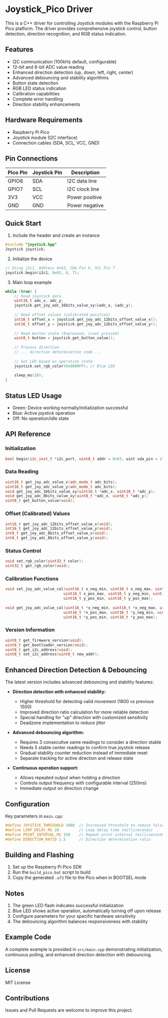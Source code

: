 # Joystick_Pico Driver

This is a C++ driver for controlling Joystick modules with the Raspberry Pi Pico platform. The driver provides comprehensive joystick control, button detection, direction recognition, and RGB status indication.

## Features

- I2C communication (100kHz default, configurable)
- 12-bit and 8-bit ADC value reading
- Enhanced direction detection (up, down, left, right, center)
- Advanced debouncing and stability algorithms
- Button state detection
- RGB LED status indication
- Calibration capabilities
- Complete error handling
- Direction stability enhancements

## Hardware Requirements

- Raspberry Pi Pico
- Joystick module (I2C interface)
- Connection cables (SDA, SCL, VCC, GND)

## Pin Connections

| Pico Pin | Joystick Pin | Description |
|----------|--------------|-------------|
| GPIO6    | SDA          | I2C data line |
| GPIO7    | SCL          | I2C clock line |
| 3V3      | VCC          | Power positive |
| GND      | GND          | Power negative |

## Quick Start

1. Include the header and create an instance
```cpp
#include "joystick.hpp"
Joystick joystick;
```

2. Initialize the device
```cpp
// Using i2c1, Address 0x63, SDA Pin 6, SCL Pin 7
joystick.begin(i2c1, 0x63, 6, 7); 
```

3. Main loop example
```cpp
while (true) {
    // Read joystick data
    uint16_t adc_x, adc_y;
    joystick.get_joy_adc_16bits_value_xy(&adc_x, &adc_y);
    
    // Read offset values (calibrated position)
    int16_t offset_x = joystick.get_joy_adc_12bits_offset_value_x();
    int16_t offset_y = joystick.get_joy_adc_12bits_offset_value_y();
    
    // Read button state (0=pressed, 1=not pressed)
    uint8_t button = joystick.get_button_value();
    
    // Process direction
    // ... direction determination code ...
    
    // Set LED based on operation state
    joystick.set_rgb_color(0x0000FF); // Blue LED
    
    sleep_ms(20);
}
```

## Status LED Usage

- Green: Device working normally/initialization successful
- Blue: Active joystick operation
- Off: No operation/idle state

## API Reference

### Initialization
```cpp
bool begin(i2c_inst_t *i2c_port, uint8_t addr = 0x63, uint sda_pin = 21, uint scl_pin = 22, uint32_t speed = 400000UL);
```

### Data Reading
```cpp
uint16_t get_joy_adc_value_x(adc_mode_t adc_bits);
uint16_t get_joy_adc_value_y(adc_mode_t adc_bits);
void get_joy_adc_16bits_value_xy(uint16_t *adc_x, uint16_t *adc_y);
void get_joy_adc_8bits_value_xy(uint8_t *adc_x, uint8_t *adc_y);
uint8_t get_button_value(void);
```

### Offset (Calibrated) Values
```cpp
int16_t get_joy_adc_12bits_offset_value_x(void);
int16_t get_joy_adc_12bits_offset_value_y(void);
int8_t get_joy_adc_8bits_offset_value_x(void);
int8_t get_joy_adc_8bits_offset_value_y(void);
```

### Status Control
```cpp
void set_rgb_color(uint32_t color);
uint32_t get_rgb_color(void);
```

### Calibration Functions
```cpp
void set_joy_adc_value_cal(uint16_t x_neg_min, uint16_t x_neg_max, uint16_t x_pos_min,
                          uint16_t x_pos_max, uint16_t y_neg_min, uint16_t y_neg_max,
                          uint16_t y_pos_min, uint16_t y_pos_max);
                          
void get_joy_adc_value_cal(uint16_t *x_neg_min, uint16_t *x_neg_max, uint16_t *x_pos_min,
                          uint16_t *x_pos_max, uint16_t *y_neg_min, uint16_t *y_neg_max,
                          uint16_t *y_pos_min, uint16_t *y_pos_max);
```

### Version Information
```cpp
uint8_t get_firmware_version(void);
uint8_t get_bootloader_version(void);
uint8_t get_i2c_address(void);
uint8_t set_i2c_address(uint8_t new_addr);
```

## Enhanced Direction Detection & Debouncing

The latest version includes advanced debouncing and stability features:

- **Direction detection with enhanced stability:**
  - Higher threshold for detecting valid movement (1800 vs previous 1500)
  - Improved direction ratio calculation for more reliable detection
  - Special handling for "up" direction with customized sensitivity
  - Deadzone implementation to reduce jitter
  
- **Advanced debouncing algorithm:**
  - Requires 3 consecutive same readings to consider a direction stable
  - Needs 5 stable center readings to confirm true joystick release
  - Gradual stability counter reduction instead of immediate reset
  - Separate tracking for active direction and release state

- **Continuous operation support:**
  - Allows repeated output when holding a direction
  - Controls output frequency with configurable interval (250ms)
  - Immediate output on direction change

## Configuration

Key parameters in `main.cpp`:
```cpp
#define JOYSTICK_THRESHOLD 1800  // Increased threshold to reduce false triggers
#define LOOP_DELAY_MS 20         // Loop delay time (milliseconds)
#define PRINT_INTERVAL_MS 250    // Repeat print interval (milliseconds)
#define DIRECTION_RATIO 1.5      // Direction determination ratio
```

## Building and Flashing

1. Set up the Raspberry Pi Pico SDK
2. Run the `build_pico.bat` script to build
3. Copy the generated `.uf2` file to the Pico when in BOOTSEL mode

## Notes

1. The green LED flash indicates successful initialization
2. Blue LED shows active operation, automatically turning off upon release
3. Configure parameters for your specific hardware sensitivity
4. The debouncing algorithm balances responsiveness with stability

## Example Code

A complete example is provided in `src/main.cpp` demonstrating initialization, continuous polling, and enhanced direction detection with debouncing.

## License

MIT License

## Contributions

Issues and Pull Requests are welcome to improve this project. 